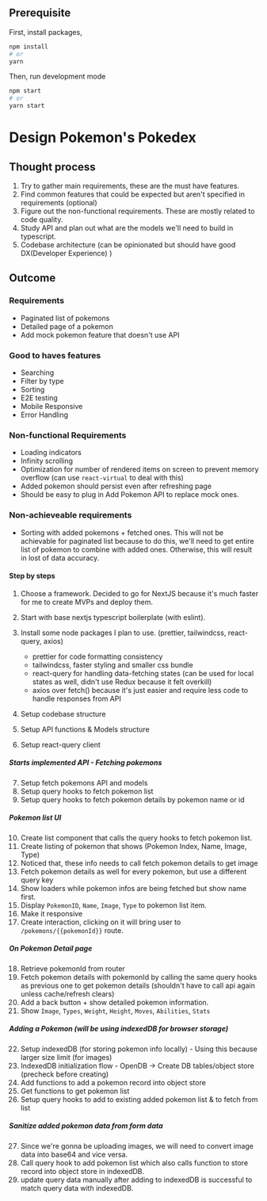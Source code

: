 ## Prerequisite
First, install packages,
```bash
npm install
# or
yarn
```


Then, run development mode

```bash
npm start
# or
yarn start
```

# Design Pokemon's Pokedex

## Thought process
1. Try to gather main requirements, these are the must have features.
2. Find common features that could be expected but aren't specified in requirements (optional)
3. Figure out the non-functional requirements. These are mostly related to code quality.
4. Study API and plan out what are the models we'll need to build in typescript.
5. Codebase architecture (can be opinionated but should have good DX(Developer Experience) )

## Outcome

### Requirements
- Paginated list of pokemons
- Detailed page of a pokemon
- Add mock pokemon feature that doesn't use API

### Good to haves features
- Searching
- Filter by type
- Sorting
- E2E testing
- Mobile Responsive
- Error Handling

### Non-functional Requirements
- Loading indicators
- Infinity scrolling
- Optimization for number of rendered items on screen to prevent memory overflow (can use `react-virtual` to deal with this)
- Added pokemon should persist even after refreshing page
- Should be easy to plug in Add Pokemon API to replace mock ones.

### Non-achieveable requirements
- Sorting with added pokemons + fetched ones. This will not be achievable for paginated list because to do this, we'll need to get entire list of pokemon to combine with added ones. Otherwise, this will result in lost of data accuracy.


#### Step by steps
1.  Choose a framework. Decided to go for NextJS because it's much faster for me to create MVPs and deploy them.
2.  Start with base nextjs typescript boilerplate (with eslint).
3.  Install some node packages I plan to use. (prettier, tailwindcss, react-query, axios)
    - prettier for code formatting consistency
    - tailwindcss, faster styling and smaller css bundle
    - react-query for handling data-fetching states (can be used for local states as well, didn't use Redux because it felt overkill)
    - axios over fetch() because it's just easier and require less code to handle responses from API
4.  Setup codebase structure
5.  Setup API functions & Models structure

6. Setup react-query client
##### Starts implemented API -  Fetching pokemons
7.  Setup fetch pokemons API and models
8.  Setup query hooks to fetch pokemon list
9. Setup query hooks to fetch pokemon details by pokemon name or id

##### Pokemon list UI
10. Create list component that calls the query hooks to fetch pokemon list.
11. Create listing of pokemon that shows (Pokemon Index, Name, Image, Type)
12. Noticed that, these info needs to call fetch pokemon details to get image
13. Fetch pokemon details as well for every pokemon, but use a different query key
14. Show loaders while pokemon infos are being fetched but show name first.
15. Display `PokemonID`, `Name`, `Image`, `Type` to pokemon list item.
16. Make it responsive
17. Create interaction, clicking on it will bring user to `/pokemons/{{pokemonId}}` route.

##### On Pokemon Detail page
18. Retrieve pokemonId from router
19. Fetch pokemon details with pokemonId by calling the same query hooks as previous one to get pokemon details (shouldn't have to call api again unless cache/refresh clears)
20. Add a back button + show detailed pokemon information.
21. Show `Image`, `Types`, `Weight`, `Height`, `Moves`, `Abilities`, `Stats`

##### Adding a Pokemon (will be using indexedDB for browser storage)
22.  Setup indexedDB (for storing pokemon info locally) - Using this because larger size limit (for images)
23. IndexedDB initialization flow - OpenDB -> Create DB tables/object store (precheck before creating)
24. Add functions to add a pokemon record into object store
25. Get functions to get pokemon list
26. Setup query hooks to add to existing added pokemon list & to fetch from list

##### Sanitize added pokemon data from form data
27. Since we're gonna be uploading images, we will need to convert image data into base64 and vice versa.
28. Call query hook to add pokemon list which also calls function to store record into object store in indexedDB.
29. update query data manually after adding to indexedDB is successful to match query data with indexedDB.
